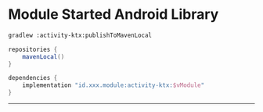# Module Started Android Library

```bash
gradlew :activity-ktx:publishToMavenLocal
```

```gradle
repositories {
    mavenLocal()
}

dependencies {
    implementation "id.xxx.module:activity-ktx:$vModule"
}
```

---